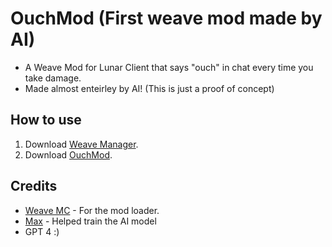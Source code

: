 # OuchMod (First weave mod made by AI)
- A Weave Mod for Lunar Client that says "ouch" in chat every time you take damage.
- Made almost enteirley by AI! (This is just a proof of concept)

## How to use
1. Download [Weave Manager](https://github.com/exejar/Weave-Manager).
2. Download [OuchMod](https://github.com/gabswastaken/OuchMod/releases/tag/ouch).

## Credits
- [Weave MC](https://github.com/Weave-MC) - For the mod loader.
- [Max](https://github.com/exejar/) - Helped train the AI model
- GPT 4 :)
